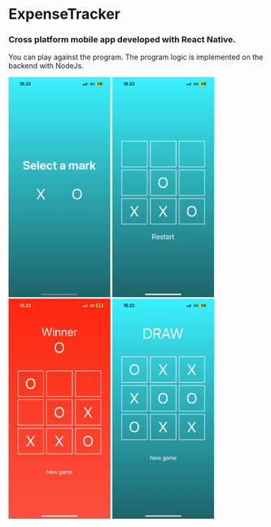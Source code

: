 # ExpenseTracker
### Cross platform mobile app developed with React Native.
You can play against the program.
The program logic is implemented on the backend with NodeJs.

<div style={display: flex; justify-content: center; align-items: center}>
  <img src= "/assets/tictactoe_select_mark.png" width="200px"/>
  <img src= "/assets/tictactoe_playing.png" width="200px"/>
  <img src= "/assets/tictactoe_loose.png" width="200px"/>
  <img src= "/assets/tictactoe_draw.png" width="200px"/>
</div>
